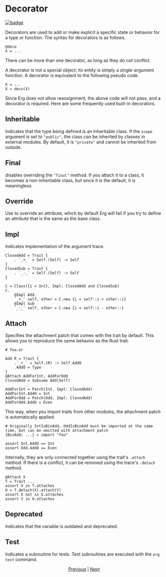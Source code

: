 # Decorator

[![badge](https://img.shields.io/endpoint.svg?url=https%3A%2F%2Fgezf7g7pd5.execute-api.ap-northeast-1.amazonaws.com%2Fdefault%2Fsource_up_to_date%3Fowner%3Derg-lang%26repos%3Derg%26ref%3Dmain%26path%3Ddoc/EN/syntax/29_decorator.md%26commit_hash%3D417bfcea08ed0e09f715f5d272842510fca8f6dd)
](https://gezf7g7pd5.execute-api.ap-northeast-1.amazonaws.com/default/source_up_to_date?owner=erg-lang&repos=erg&ref=main&path=doc/EN/syntax/29_decorator.md&commit_hash=417bfcea08ed0e09f715f5d272842510fca8f6dd)

Decorators are used to add or make explicit a specific state or behavior for a type or function.
The syntax for decorators is as follows.

```erg
@deco
X = ...
```

There can be more than one decorator, as long as they do not conflict.

A decorator is not a special object; its entity is simply a single-argument function. A decorator is equivalent to the following pseudo code.

```erg
X = ...
X = deco(X)
```

Since Erg does not allow reassignment, the above code will not pass, and a decorator is required.
Here are some frequently used built-in decorators.

## Inheritable

Indicates that the type being defined is an inheritable class. If the `scope` argument is set to `"public"`, the class can be inherited by classes in external modules. By default, it is `"private"` and cannot be inherited from outside.

## Final

disables overriding the `"final"` method. If you attach it to a class, it becomes a non-inheritable class, but since it is the default, it is meaningless.

## Override

Use to override an attribute, which by default Erg will fail if you try to define an attribute that is the same as the base class.

## Impl

Indicates implementation of the argument trace.

```erg
ClosedAdd = Trait {
    . `_+_` = Self.(Self) -> Self
}
ClosedSub = Trait {
    . `_-_` = Self.(Self) -> Self
}

C = Class({i = Int}, Impl: ClosedAdd and ClosedSub)
C.
    @Impl Add.
    `_+_` self, other = C.new {i = self::i + other::i}
    @Impl Sub
    `_-_` self, other = C.new {i = self::i - other::}
```

## Attach

Specifies the attachment patch that comes with the trait by default.
This allows you to reproduce the same behavior as the Rust trait.

```erg
# foo.er

Add R = Trait {
    .`_+_` = Self.(R) -> Self.AddO
    .AddO = Type
}
@Attach AddForInt, AddForOdd
ClosedAdd = Subsume Add(Self)

AddForInt = Patch(Int, Impl: ClosedAdd)
AddForInt.AddO = Int
AddForOdd = Patch(Odd, Impl: ClosedAdd)
AddForOdd.AddO = Even
```

This way, when you import traits from other modules, the attachment patch is automatically applied.

```erg
# Originally IntIsBinAdd, OddIsBinAdd must be imported at the same time, but can be omitted with attachment patch
{BinAdd; ...} = import "foo"

assert Int.AddO == Int
assert Odd.AddO == Even
```

Internally, they are only connected together using the trait's `.attach` method. If there is a conflict, it can be removed using the trace's `.detach` method.

```erg
@Attach X
T = Trait ...
assert X in T.attaches
U = T.detach(X).attach(Y)
assert X not in U.attaches
assert Y in U.attaches
```

## Deprecated

Indicates that the variable is outdated and deprecated.

## Test

Indicates a subroutine for tests. Test subroutines are executed with the `erg test` command.

<p align='center'>
    <a href='./28_spread_syntax.md'>Previous</a> | <a href='./30_error_handling.md'>Next</a>
</p>
